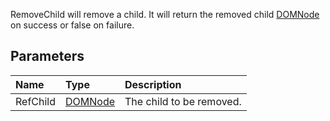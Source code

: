 RemoveChild will remove a child. It will return the removed child [DOMNode](DOMNode.md) on success or false on failure.

## Parameters ##
| Name | Type | Description |
|:-----|:-----|:------------|
| RefChild | [DOMNode](DOMNode.md) | The child to be removed. |